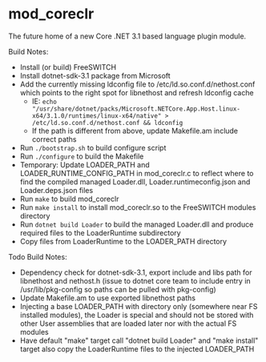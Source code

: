# mod_coreclr

The future home of a new Core .NET 3.1 based language plugin module.


Build Notes:

- Install (or build) FreeSWITCH
- Install dotnet-sdk-3.1 package from Microsoft
- Add the currently missing ldconfig file to /etc/ld.so.conf.d/nethost.conf which points to the right spot for libnethost and refresh ldconfig cache
  - IE: ```echo "/usr/share/dotnet/packs/Microsoft.NETCore.App.Host.linux-x64/3.1.0/runtimes/linux-x64/native" > /etc/ld.so.conf.d/nethost.conf && ldconfig```
  - If the path is different from above, update Makefile.am include correct paths
- Run ```./bootstrap.sh``` to build configure script
- Run ```./configure``` to build the Makefile
- Temporary: Update LOADER_PATH and LOADER_RUNTIME_CONFIG_PATH in mod_coreclr.c to reflect where to find the compiled managed Loader.dll, Loader.runtimeconfig.json and Loader.deps.json files
- Run ```make``` to build mod_coreclr
- Run ```make install``` to install mod_coreclr.so to the FreeSWITCH modules directory
- Run ```dotnet build Loader``` to build the managed Loader.dll and produce required files to the LoaderRuntime subdirectory
- Copy files from LoaderRuntime to the LOADER_PATH directory

Todo Build Notes:

- Dependency check for dotnet-sdk-3.1, export include and libs path for libnethost and nethost.h (issue to dotnet core team to include entry in /usr/lib/pkg-config so paths can be pulled with pkg-config)
- Update Makefile.am to use exported libnethost paths
- Injecting a base LOADER_PATH with directory only (somewhere near FS installed modules), the Loader is special and should not be stored with other User assemblies that are loaded later nor with the actual FS modules
- Have default "make" target call "dotnet build Loader" and "make install" target also copy the LoaderRuntime files to the injected LOADER_PATH
